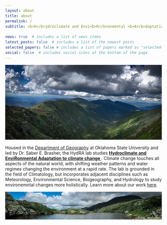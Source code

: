 ```yaml
---
layout: about
title: about
permalink: /
subtitle: <b>H</b>ydroclimate and Envi<b>R</b<onmental <b>A</b>daptation to Climate Change

news: true  # includes a list of news items
latest_posts: false  # includes a list of the newest posts
selected_papers: false # includes a list of papers marked as "selected={true}"
social: false  # includes social icons at the bottom of the page
---
```


![Image Alt Text](../assets/img/prof_pic.jpg)

Housed in the <a href='https://cas.okstate.edu/department_of_geography/'>Department of Geography</a> at Oklahoma State University and led by Dr. Saber E. Brasher, the HydRA lab studies <b><u> Hydroclimate and EnviRonmental Adaptation to climate change </u></b>. Climate change touches all aspects of the natural world, with shifting weather patterns and water regimes changing the environment at a rapid rate. The lab is grounded in the field of Climatology, but incorporates adjacent disciplines such as Meteorology, Environmental Science, Biogeography, and Hydrology to study environemntal changes more holistically. Learn more about our work <a href='https://saberbrasher.github.io/research/'>here</a>.

![Image Alt Text](../assets/img/prof_pic2.jpg)
